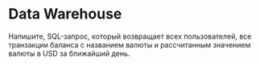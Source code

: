 # Data Warehouse

Напишите, SQL-запрос, который возвращает всех пользователей, все транзакции баланса с названием валюты и рассчитанным значением валюты в USD за ближайший день.
